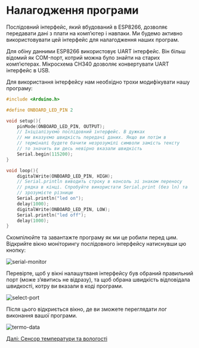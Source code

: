 # Налагодження програми

Послідовний інтерфейс, який вбудований в ESP8266, дозволяє передавати дані з плати на комп’ютер і навпаки. Ми будемо активно використовувати цей інтерфейс для налагодження наших програм.

Для обіну данними ESP8266 використовує UART інтерфейс. Він більш відомий як COM-порт, котрий можна було знайти на старих комп’ютерах. Мікросхема CH340 дозволяє конвертувати UART інтерфейс в USB.

Для використання інтерфейсу нам необхідно трохи модифікувати нашу програму:

```c++
#include <Arduino.h>

#define ONBOARD_LED_PIN 2

void setup(){
    pinMode(ONBOARD_LED_PIN, OUTPUT);
    // Ініціалізуємо послідовний інтерфейс. В дужках
    // ми вказуємо швидкість передачі даних. Якщо ви потім в
    // терміналі будете бачити незрозумілі символи замість тексту
    // то значить ви десь невірно вказали швидкість
    Serial.begin(115200);
}

void loop(){
    digitalWrite(ONBOARD_LED_PIN, HIGH);
    // Serial.println виводить строку в консоль зі знаком переносу
    // рядка в кінці. Спробуйте використати Serial.print (без ln) та
    // зрозумієте різницю
    Serial.println("led on");
    delay(1000);
    digitalWrite(ONBOARD_LED_PIN, LOW);
    Serial.println("led off");
    delay(1000);
}
```

Скомпілюйте та завантажте програму як ми це робили перед цим. Відкрийте вікно моніторингу послідовного інтерфейсу натиснувши цю кнопку:

![serial-monitor](https://github.com/snipter/firebase-iot-codelab/blob/master/docs/assets/image24.png)

Перевірте, щоб у вікні налашутваня інтерфейсу був обраний правильний порт (може з’явитись не відразу), та щоб обрана швидкість відповідала швидкості, котру ви вказали в коді програми.

![select-port](https://github.com/snipter/firebase-iot-codelab/blob/master/docs/assets/image7.png)

Після цього відкриється вікно, де ви зможете переглядати лог виконання вашої програми.

![termo-data](https://github.com/snipter/firebase-iot-codelab/blob/master/docs/assets/image17.png)

[Далі: Сенсор температури та вологості](link)
